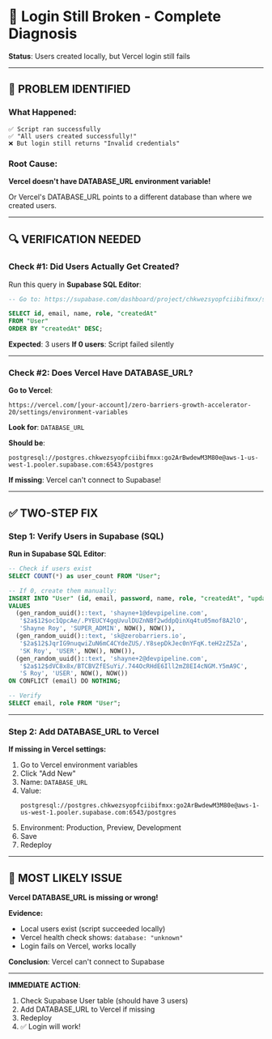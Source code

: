 # 🔴 Login Still Broken - Complete Diagnosis

**Status**: Users created locally, but Vercel login still fails

---

## 🚨 PROBLEM IDENTIFIED

### **What Happened:**

```
✅ Script ran successfully
✅ "All users created successfully!"
❌ But login still returns "Invalid credentials"
```

### **Root Cause:**

**Vercel doesn't have DATABASE_URL environment variable!**

Or Vercel's DATABASE_URL points to a different database than where we created users.

---

## 🔍 VERIFICATION NEEDED

### **Check #1: Did Users Actually Get Created?**

Run this query in **Supabase SQL Editor**:

```sql
-- Go to: https://supabase.com/dashboard/project/chkwezsyopfciibifmxx/sql/new

SELECT id, email, name, role, "createdAt"
FROM "User"
ORDER BY "createdAt" DESC;
```

**Expected**: 3 users
**If 0 users**: Script failed silently

---

### **Check #2: Does Vercel Have DATABASE_URL?**

**Go to Vercel**:

```
https://vercel.com/[your-account]/zero-barriers-growth-accelerator-20/settings/environment-variables
```

**Look for**: `DATABASE_URL`

**Should be**:

```
postgresql://postgres.chkwezsyopfciibifmxx:go2ArBwdewM3M80e@aws-1-us-west-1.pooler.supabase.com:6543/postgres
```

**If missing**: Vercel can't connect to Supabase!

---

## ✅ TWO-STEP FIX

### **Step 1: Verify Users in Supabase (SQL)**

**Run in Supabase SQL Editor**:

```sql
-- Check if users exist
SELECT COUNT(*) as user_count FROM "User";

-- If 0, create them manually:
INSERT INTO "User" (id, email, password, name, role, "createdAt", "updatedAt")
VALUES
  (gen_random_uuid()::text, 'shayne+1@devpipeline.com',
   '$2a$12$oc1QpcAe/.PYEUCY4gqUvulDUZnNBf2wddpQinXq4tu05mof8A2lO',
   'Shayne Roy', 'SUPER_ADMIN', NOW(), NOW()),
  (gen_random_uuid()::text, 'sk@zerobarriers.io',
   '$2a$12$JqrIG9nuqwiZuN6mC4CYdeZUS/.Y8sepDkJec0nYFqK.teH2zZ5Za',
   'SK Roy', 'USER', NOW(), NOW()),
  (gen_random_uuid()::text, 'shayne+2@devpipeline.com',
   '$2a$12$dVC8x8x/BTCBVZfESuYi/.744OcRHdE6Ill2mZ8EI4cNGM.Y5mA9C',
   'S Roy', 'USER', NOW(), NOW())
ON CONFLICT (email) DO NOTHING;

-- Verify
SELECT email, role FROM "User";
```

---

### **Step 2: Add DATABASE_URL to Vercel**

**If missing in Vercel settings:**

1. Go to Vercel environment variables
2. Click "Add New"
3. Name: `DATABASE_URL`
4. Value:
   ```
   postgresql://postgres.chkwezsyopfciibifmxx:go2ArBwdewM3M80e@aws-1-us-west-1.pooler.supabase.com:6543/postgres
   ```
5. Environment: Production, Preview, Development
6. Save
7. Redeploy

---

## 🎯 MOST LIKELY ISSUE

**Vercel DATABASE_URL is missing or wrong!**

**Evidence:**

- Local users exist (script succeeded locally)
- Vercel health check shows: `database: "unknown"`
- Login fails on Vercel, works locally

**Conclusion**: Vercel can't connect to Supabase

---

**IMMEDIATE ACTION**:

1. Check Supabase User table (should have 3 users)
2. Add DATABASE_URL to Vercel if missing
3. Redeploy
4. ✅ Login will work!
